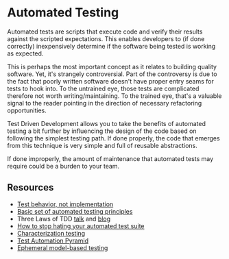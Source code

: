 # Automated Testing

Automated tests are scripts that execute code and verify their results against the scripted expectations. This enables developers to (if done correctly) inexpensively determine if the software being tested is working as expected.

This is perhaps the most important concept as it relates to building quality software. Yet, it's strangely controversial. Part of the controversy is due to the fact that poorly written software doesn't have proper entry seams for tests to hook into. To the untrained eye, those tests are complicated therefore not worth writing/maintaining. To the trained eye, that's a valuable signal to the reader pointing in the direction of necessary refactoring opportunities.

Test Driven Development allows you to take the benefits of automated testing a bit further by influencing the design of the code based on following the simplest testing path. If done properly, the code that emerges from this technique is very simple and full of reusable abstractions.

If done improperly, the amount of maintenance that automated tests may require could be a burden to your team.

## Resources

- [Test behavior, not implementation](https://testing.googleblog.com/2013/08/testing-on-toilet-test-behavior-not.html)
- [Basic set of automated testing principles](https://medium.com/@kentbeck_7670/programmer-test-principles-d01c064d7934)
- Three Laws of TDD [talk](https://www.youtube.com/watch?v=qkblc5WRn-U) and [blog](http://www.butunclebob.com/ArticleS.UncleBob.TheThreeRulesOfTdd)
- [How to stop hating your automated test suite](https://www.youtube.com/watch?v=VD51AkG8EZw)
- [Characterization testing](https://michaelfeathers.silvrback.com/characterization-testing)
- [Test Automation Pyramid](https://martinfowler.com/bliki/TestPyramid.html)
- [Ephemeral model-based testing](https://www.tedinski.com/2018/12/26/model-based-testing.html)

